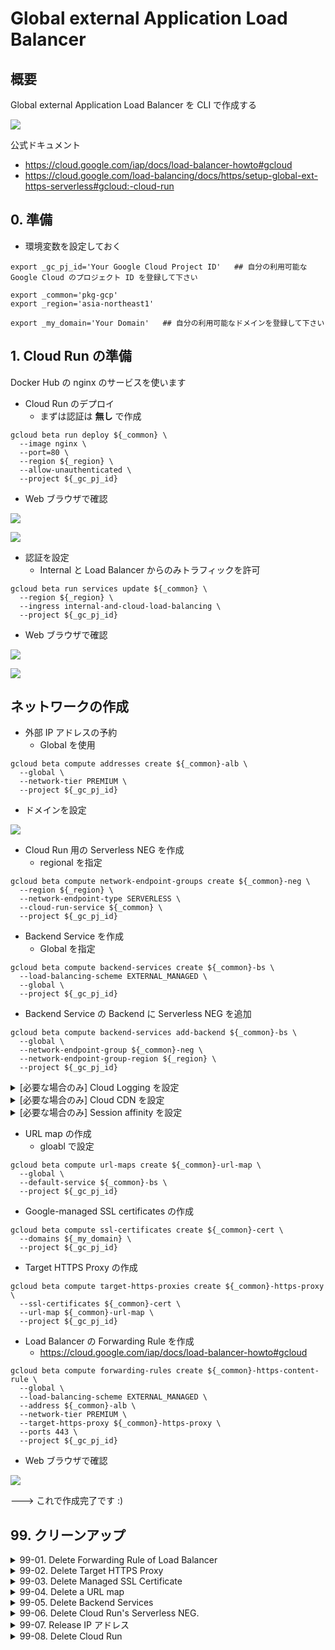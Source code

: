 # Global external Application Load Balancer

## 概要

Global external Application Load Balancer を CLI で作成する

![](./_img/01.png)

公式ドキュメント

+ https://cloud.google.com/iap/docs/load-balancer-howto#gcloud
+ https://cloud.google.com/load-balancing/docs/https/setup-global-ext-https-serverless#gcloud:-cloud-run

## 0. 準備

+ 環境変数を設定しておく

```
export _gc_pj_id='Your Google Cloud Project ID'   ## 自分の利用可能な Google Cloud のプロジェクト ID を登録して下さい

export _common='pkg-gcp'
export _region='asia-northeast1'

export _my_domain='Your Domain'   ## 自分の利用可能なドメインを登録して下さい
```

## 1. Cloud Run の準備

Docker Hub の nginx のサービスを使います

+ Cloud Run のデプロイ
  + まずは認証は **無し** で作成

```
gcloud beta run deploy ${_common} \
  --image nginx \
  --port=80 \
  --region ${_region} \
  --allow-unauthenticated \
  --project ${_gc_pj_id}
```

+ Web ブラウザで確認

![](./_img/02.png)

![](./_img/03.png)

+ 認証を設定
  + Internal と Load Balancer からのみトラフィックを許可

```
gcloud beta run services update ${_common} \
  --region ${_region} \
  --ingress internal-and-cloud-load-balancing \
  --project ${_gc_pj_id}
```

+ Web ブラウザで確認

![](./_img/04.png)

![](./_img/05.png)

## ネットワークの作成

+ 外部 IP アドレスの予約
  + Global を使用

```
gcloud beta compute addresses create ${_common}-alb \
  --global \
  --network-tier PREMIUM \
  --project ${_gc_pj_id}
```

+ ドメインを設定

![](./_img/06.png)

+ Cloud Run 用の Serverless NEG を作成
  + regional を指定

```
gcloud beta compute network-endpoint-groups create ${_common}-neg \
  --region ${_region} \
  --network-endpoint-type SERVERLESS \
  --cloud-run-service ${_common} \
  --project ${_gc_pj_id}
```

+ Backend Service を作成
  + Global を指定

```
gcloud beta compute backend-services create ${_common}-bs \
  --load-balancing-scheme EXTERNAL_MANAGED \
  --global \
  --project ${_gc_pj_id}
```

+ Backend Service の Backend に Serverless NEG を追加

```
gcloud beta compute backend-services add-backend ${_common}-bs \
  --global \
  --network-endpoint-group ${_common}-neg \
  --network-endpoint-group-region ${_region} \
  --project ${_gc_pj_id}
```

<details>
<summary>[必要な場合のみ] Cloud Logging を設定</summary>

```
gcloud beta compute backend-services update ${_common}-bs \
  --global \
  --enable-logging \
  --logging-sample-rate=1.0 \
  --project ${_gc_pj_id}
```

</details>

<details>
<summary>[必要な場合のみ] Cloud CDN を設定</summary>

```
gcloud beta compute backend-services update ${_common}-bs \
  --global \
  --enable-cdn \
  --project ${_gc_pj_id}
```

</details>

<details>
<summary>[必要な場合のみ] Session affinity を設定</summary>

設定がたくさんある ---> https://cloud.google.com/sdk/gcloud/reference/compute/backend-services/update#--session-affinity


```
### CLIENT_IP を設定する例

gcloud beta compute backend-services update ${_common}-bs \
  --global \
  --session-affinity CLIENT_IP \
  --project ${_gc_pj_id}
```

</details>

+ URL map の作成
  + gloabl で設定

```
gcloud beta compute url-maps create ${_common}-url-map \
  --global \
  --default-service ${_common}-bs \
  --project ${_gc_pj_id}
```

+ Google-managed SSL certificates の作成

```
gcloud beta compute ssl-certificates create ${_common}-cert \
  --domains ${_my_domain} \
  --project ${_gc_pj_id}
```

+ Target HTTPS Proxy の作成

```
gcloud beta compute target-https-proxies create ${_common}-https-proxy \
  --ssl-certificates ${_common}-cert \
  --url-map ${_common}-url-map \
  --project ${_gc_pj_id}
```

+ Load Balancer の Forwarding Rule を作成
  + https://cloud.google.com/iap/docs/load-balancer-howto#gcloud

```
gcloud beta compute forwarding-rules create ${_common}-https-content-rule \
  --global \
  --load-balancing-scheme EXTERNAL_MANAGED \
  --address ${_common}-alb \
  --network-tier PREMIUM \
  --target-https-proxy ${_common}-https-proxy \
  --ports 443 \
  --project ${_gc_pj_id}
```

+ Web ブラウザで確認

![](./_img/07.png)

---> これで作成完了です :)

## 99. クリーンアップ

<details>
<summary>99-01. Delete Forwarding Rule of Load Balancer</summary>

```
gcloud beta compute forwarding-rules delete ${_common}-https-content-rule \
  --global \
  --project ${_gc_pj_id}
```

</details>

<details>
<summary>99-02. Delete Target HTTPS Proxy</summary>

```
gcloud beta compute target-https-proxies delete ${_common}-https-proxy \
  --project ${_gc_pj_id}
```

</details>

<details>
<summary>99-03. Delete Managed SSL Certificate</summary>

```
gcloud beta compute ssl-certificates delete ${_common}-cert \
  --project ${_gc_pj_id}
```

</details>

<details>
<summary>99-04. Delete a URL map</summary>

```
gcloud beta compute url-maps delete ${_common}-url-map \
  --global \
  --project ${_gc_pj_id}
```

</details>

<details>
<summary>99-05. Delete Backend Services</summary>

```
gcloud beta compute backend-services delete ${_common}-bs \
  --global \
  --project ${_gc_pj_id}
```

</details>

<details>
<summary>99-06. Delete Cloud Run's Serverless NEG.</summary>

```
gcloud beta compute network-endpoint-groups delete ${_common}-neg \
  --region ${_region} \
  --project ${_gc_pj_id}
```

</details>

<details>
<summary>99-07. Release IP アドレス</summary>

```
gcloud beta compute addresses delete ${_common}-alb \
  --global \
  --project ${_gc_pj_id}
```

</details>

<details>
<summary>99-08. Delete Cloud Run</summary>

```
gcloud beta run services delete ${_common} \
  --region ${_region} \
  --project ${_gc_pj_id}
```

</details>
